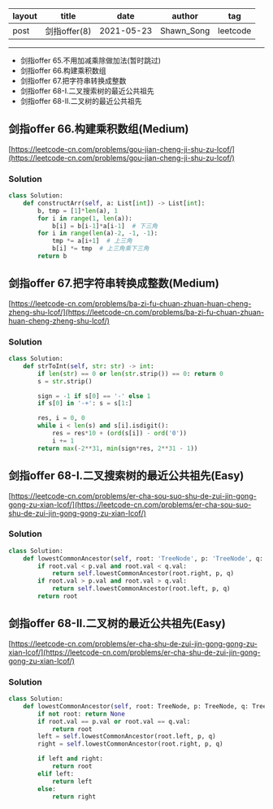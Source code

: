 |   layout  |   title | date | author  | tag |
|  ----  | ----  | ---- | ---- | ---- |
|  post | 剑指offer(8) |  2021-05-23 | Shawn_Song  | leetcode
-------
  

* 剑指offer 65.不用加减乘除做加法(暂时跳过)
* 剑指offer 66.构建乘积数组
* 剑指offer 67.把字符串转换成整数
* 剑指offer 68-I.二叉搜索树的最近公共祖先
* 剑指offer 68-II.二叉树的最近公共祖先

## 剑指offer 66.构建乘积数组(Medium)

[https://leetcode-cn.com/problems/gou-jian-cheng-ji-shu-zu-lcof/](https://leetcode-cn.com/problems/gou-jian-cheng-ji-shu-zu-lcof/)

### Solution
```python
class Solution:
    def constructArr(self, a: List[int]) -> List[int]:
        b, tmp = [1]*len(a), 1
        for i in range(1, len(a)):
            b[i] = b[i-1]*a[i-1]  # 下三角
        for i in range(len(a)-2, -1, -1):
            tmp *= a[i+1]  # 上三角
            b[i] *= tmp  # 上三角乘下三角
        return b
```

## 剑指offer 67.把字符串转换成整数(Medium)

[https://leetcode-cn.com/problems/ba-zi-fu-chuan-zhuan-huan-cheng-zheng-shu-lcof/](https://leetcode-cn.com/problems/ba-zi-fu-chuan-zhuan-huan-cheng-zheng-shu-lcof/)

### Solution
```python
class Solution:
    def strToInt(self, str: str) -> int:
        if len(str) == 0 or len(str.strip()) == 0: return 0
        s = str.strip()

        sign = -1 if s[0] == '-' else 1
        if s[0] in '-+': s = s[1:]

        res, i = 0, 0
        while i < len(s) and s[i].isdigit():
            res = res*10 + (ord(s[i]) - ord('0'))
            i += 1
        return max(-2**31, min(sign*res, 2**31 - 1))
```

## 剑指offer 68-I.二叉搜索树的最近公共祖先(Easy)

[https://leetcode-cn.com/problems/er-cha-sou-suo-shu-de-zui-jin-gong-gong-zu-xian-lcof/](https://leetcode-cn.com/problems/er-cha-sou-suo-shu-de-zui-jin-gong-gong-zu-xian-lcof/)

### Solution
```python
class Solution:
    def lowestCommonAncestor(self, root: 'TreeNode', p: 'TreeNode', q: 'TreeNode') -> 'TreeNode':
        if root.val < p.val and root.val < q.val:
            return self.lowestCommonAncestor(root.right, p, q)
        if root.val > p.val and root.val > q.val:
            return self.lowestCommonAncestor(root.left, p, q)
        return root
```

## 剑指offer 68-II.二叉树的最近公共祖先(Easy)

[https://leetcode-cn.com/problems/er-cha-shu-de-zui-jin-gong-gong-zu-xian-lcof/](https://leetcode-cn.com/problems/er-cha-shu-de-zui-jin-gong-gong-zu-xian-lcof/)

### Solution
```python
class Solution:
    def lowestCommonAncestor(self, root: TreeNode, p: TreeNode, q: TreeNode) -> TreeNode:
        if not root: return None
        if root.val == p.val or root.val == q.val:
            return root
        left = self.lowestCommonAncestor(root.left, p, q)
        right = self.lowestCommonAncestor(root.right, p, q)

        if left and right:
            return root
        elif left:
            return left
        else:
            return right
```





